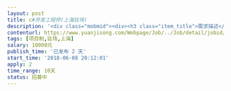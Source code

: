 ```yaml
---                
layout: post       
title: c#开发工程师(上海驻场)           
description: '<div class="mobmid"><div><h3 class="item_title">需求描述</h3><p>1.非常精通c#，项目需要辅助开发插件，时间紧迫，代码熟悉度要高。一天工作时间内会安排好相应的任务，完成了就可以。看自己的速度。</p></div><!--info end--></div>'     
contenturl: https://www.yuanjisong.com/Webpage/Job/../Job/detail/jobid/101549      
tags: [项目制,驻场,上海]            
salary: 10000元          
publish_time: '已发布 2 天'         
start_time: '2018-06-08 20:12:01'           
apply: 2                   
time_range: 10天              
status: 招募中                  
---                 
```

